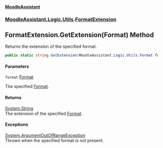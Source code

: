 #### [MoodleAssistant](index.md 'index')
### [MoodleAssistant.Logic.Utils](MoodleAssistant.Logic.Utils.md 'MoodleAssistant.Logic.Utils').[FormatExtension](MoodleAssistant.Logic.Utils.FormatExtension.md 'MoodleAssistant.Logic.Utils.FormatExtension')

## FormatExtension.GetExtension(Format) Method

Returns the extension of the specified format.

```csharp
public static string GetExtension(MoodleAssistant.Logic.Utils.Format format);
```
#### Parameters

<a name='MoodleAssistant.Logic.Utils.FormatExtension.GetExtension(MoodleAssistant.Logic.Utils.Format).format'></a>

`format` [Format](MoodleAssistant.Logic.Utils.Format.md 'MoodleAssistant.Logic.Utils.Format')

The specified [Format](MoodleAssistant.Logic.Utils.Format.md 'MoodleAssistant.Logic.Utils.Format').

#### Returns
[System.String](https://docs.microsoft.com/en-us/dotnet/api/System.String 'System.String')  
The extension of the specified [Format](MoodleAssistant.Logic.Utils.Format.md 'MoodleAssistant.Logic.Utils.Format').

#### Exceptions

[System.ArgumentOutOfRangeException](https://docs.microsoft.com/en-us/dotnet/api/System.ArgumentOutOfRangeException 'System.ArgumentOutOfRangeException')  
Thrown when the specified format is not present.